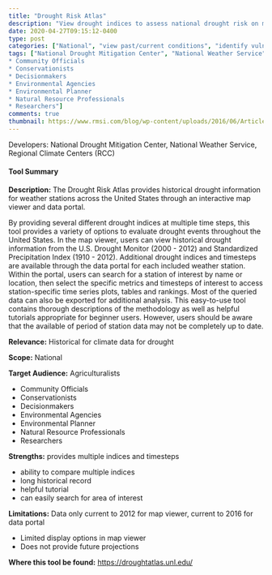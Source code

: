 ```yaml
---
title: "Drought Risk Atlas"
description: "View drought indices to assess national drought risk on map or for specific weather stations of United States"
date: 2020-04-27T09:15:12-0400
type: post
categories: ["National", "view past/current conditions", "identify vulnerabilities"]
tags: ["National Drought Mitigation Center", "National Weather Service", "Regional Climate Centers (RCC)", "Agriculturalists 
* Community Officials
* Conservationists
* Decisionmakers
* Environmental Agencies
* Environmental Planner
* Natural Resource Professionals
* Researchers"]
comments: true
thumbnail: https://www.rmsi.com/blog/wp-content/uploads/2016/06/Article-04.jpg
---
```

Developers: National Drought Mitigation Center, National Weather Service, Regional Climate Centers (RCC)

#### Tool Summary
**Description:** The Drought Risk Atlas provides historical drought information for weather stations across the United States through an interactive map viewer and data portal.

By providing several different drought indices at multiple time steps, this tool provides a variety of options to evaluate drought events throughout the United States. In the map viewer, users can view historical drought information from the U.S. Drought Monitor (2000 - 2012) and Standardized Precipitation Index (1910 - 2012). Additional drought indices and timesteps are available through the data portal for each included weather station. Within the portal, users can search for a station of interest by name or location, then select the specific metrics and timesteps of interest to access station-specific time series plots, tables and rankings. Most of the queried data can also be exported for additional analysis. This easy-to-use tool contains thorough descriptions of the methodology as well as helpful tutorials appropriate for beginner users. However, users should be aware that the available of period of station data may not be completely up to date.

**Relevance:** Historical for climate data for drought

**Scope:** National

**Target Audience:** Agriculturalists 
* Community Officials
* Conservationists
* Decisionmakers
* Environmental Agencies
* Environmental Planner
* Natural Resource Professionals
* Researchers

**Strengths:** provides multiple indices and timesteps
* ability to compare multiple indices
* long historical record
* helpful tutorial
* can easily search for area of interest

**Limitations:** Data only current to 2012 for map viewer, current to 2016 for data portal
* Limited display options in map viewer
* Does not provide future projections

**Where this tool be found:** https://droughtatlas.unl.edu/
